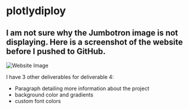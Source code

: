 # plotlydiploy
## I am not sure why the Jumbotron image is not displaying. Here is a screenshot of the website before I pushed to GitHub.

![Website Image](https://github.com/SethBoswell/plotlydiploy/blob/master/images/website.png)

I have 3 other deliverables for deliverable 4:
- Paragraph detailing more information about the project
- background color and gradients
- custom font colors
